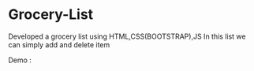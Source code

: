 # Grocery-List
Developed a grocery list using HTML,CSS(BOOTSTRAP),JS
In this list we can simply  add and delete item

Demo : 
